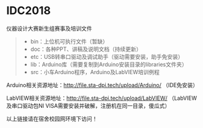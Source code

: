# IDC2018
仪器设计大赛新生组赛事及培训文件

> + bin：上位机可执行文件（暂缺）
> + doc：各种PPT、讲稿及说明文档（持续更新）
> + etc：USB转串口驱动及调试助手（驱动需要安装，助手免安装）
> + lib：Arduino库（需要复制到Arduino安装目录的libraries文件夹）
> + src：小车Arduino程序，Arduino及LabVIEW培训例程

Arduino相关资源地址：http://file.sta-dpi.tech/upload/Arduino/ （IDE免安装）

LabVIEW相关资源地址：http://file.sta-dpi.tech/upload/LabVIEW/ （LabVIEW及串口驱动包NI VISA需要安装并破解，注册机在同一目录，傻瓜式）

以上链接请在宿舍校园网环境下访问！
